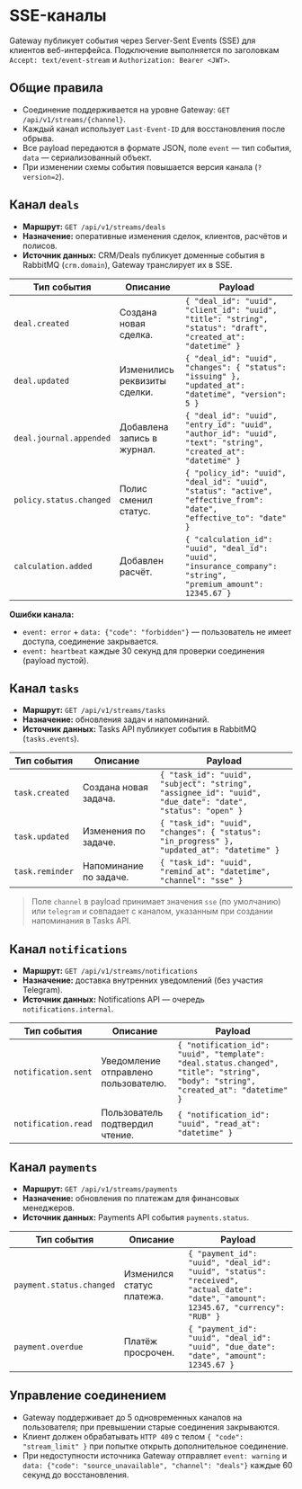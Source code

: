 # SSE-каналы

Gateway публикует события через Server-Sent Events (SSE) для клиентов веб-интерфейса. Подключение выполняется по заголовкам `Accept: text/event-stream` и `Authorization: Bearer <JWT>`.

## Общие правила
- Соединение поддерживается на уровне Gateway: `GET /api/v1/streams/{channel}`.
- Каждый канал использует `Last-Event-ID` для восстановления после обрыва.
- Все payload передаются в формате JSON, поле `event` — тип события, `data` — сериализованный объект.
- При изменении схемы события повышается версия канала (`?version=2`).

## Канал `deals`
- **Маршрут:** `GET /api/v1/streams/deals`
- **Назначение:** оперативные изменения сделок, клиентов, расчётов и полисов.
- **Источник данных:** CRM/Deals публикует доменные события в RabbitMQ (`crm.domain`), Gateway транслирует их в SSE.

| Тип события | Описание | Payload |
| --- | --- | --- |
| `deal.created` | Создана новая сделка. | `{ "deal_id": "uuid", "client_id": "uuid", "title": "string", "status": "draft", "created_at": "datetime" }` |
| `deal.updated` | Изменились реквизиты сделки. | `{ "deal_id": "uuid", "changes": { "status": "issuing" }, "updated_at": "datetime", "version": 5 }` |
| `deal.journal.appended` | Добавлена запись в журнал. | `{ "deal_id": "uuid", "entry_id": "uuid", "author_id": "uuid", "text": "string", "created_at": "datetime" }` |
| `policy.status.changed` | Полис сменил статус. | `{ "policy_id": "uuid", "deal_id": "uuid", "status": "active", "effective_from": "date", "effective_to": "date" }` |
| `calculation.added` | Добавлен расчёт. | `{ "calculation_id": "uuid", "deal_id": "uuid", "insurance_company": "string", "premium_amount": 12345.67 }` |

**Ошибки канала:**
- `event: error` + `data: {"code": "forbidden"}` — пользователь не имеет доступа, соединение закрывается.
- `event: heartbeat` каждые 30 секунд для проверки соединения (payload пустой).

## Канал `tasks`
- **Маршрут:** `GET /api/v1/streams/tasks`
- **Назначение:** обновления задач и напоминаний.
- **Источник данных:** Tasks API публикует события в RabbitMQ (`tasks.events`).

| Тип события | Описание | Payload |
| --- | --- | --- |
| `task.created` | Создана новая задача. | `{ "task_id": "uuid", "subject": "string", "assignee_id": "uuid", "due_date": "date", "status": "open" }` |
| `task.updated` | Изменения по задаче. | `{ "task_id": "uuid", "changes": { "status": "in_progress" }, "updated_at": "datetime" }` |
| `task.reminder` | Напоминание по задаче. | `{ "task_id": "uuid", "remind_at": "datetime", "channel": "sse" }` |

> Поле `channel` в payload принимает значения `sse` (по умолчанию) или `telegram` и совпадает с каналом, указанным при создании напоминания в Tasks API.

## Канал `notifications`
- **Маршрут:** `GET /api/v1/streams/notifications`
- **Назначение:** доставка внутренних уведомлений (без участия Telegram).
- **Источник данных:** Notifications API — очередь `notifications.internal`.

| Тип события | Описание | Payload |
| --- | --- | --- |
| `notification.sent` | Уведомление отправлено пользователю. | `{ "notification_id": "uuid", "template": "deal.status.changed", "title": "string", "body": "string", "created_at": "datetime" }` |
| `notification.read` | Пользователь подтвердил чтение. | `{ "notification_id": "uuid", "read_at": "datetime" }` |

## Канал `payments`
- **Маршрут:** `GET /api/v1/streams/payments`
- **Назначение:** обновления по платежам для финансовых менеджеров.
- **Источник данных:** Payments API события `payments.status`.

| Тип события | Описание | Payload |
| --- | --- | --- |
| `payment.status.changed` | Изменился статус платежа. | `{ "payment_id": "uuid", "deal_id": "uuid", "status": "received", "actual_date": "date", "amount": 12345.67, "currency": "RUB" }` |
| `payment.overdue` | Платёж просрочен. | `{ "payment_id": "uuid", "deal_id": "uuid", "due_date": "date", "amount": 12345.67 }` |

## Управление соединением
- Gateway поддерживает до 5 одновременных каналов на пользователя; при превышении старые соединения закрываются.
- Клиент должен обрабатывать `HTTP 409` с телом `{ "code": "stream_limit" }` при попытке открыть дополнительное соединение.
- При недоступности источника Gateway отправляет `event: warning` и `data: {"code": "source_unavailable", "channel": "deals"}` каждые 60 секунд до восстановления.
